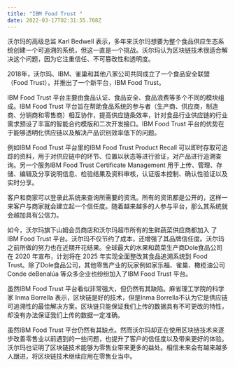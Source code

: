 ```yaml
---
title: "IBM Food Trust "
date: 2022-03-17T02:31:55.708Z
---
```

沃尔玛的高级总监 Karl Bedwell 表示，多年来沃尔玛想要为整个食品供应生态系统创建一个可追溯的系统，但这一直是一个挑战。沃尔玛认为区块链技术很适合解决这个问题，因为它注重信任、不可篡改性和透明度。

2018年，沃尔玛、IBM、雀巢和其他八家公司共同成立了一个食品安全联盟（Food Trust），并推出了一个新平台，IBM Food Trust。

IBM Food Trust 平台主要由食品认证、食品安全、食品浪费等多个不同的模块组成。IBM Food Trust 平台旨在帮助食品系统的参与者（生产商、供应商，制造商、分销商和零售商）相互协作，提高供应链条效率，针对食品行业供应链的行业需求预设了丰富的智能合约模版和二次开发接口。IBM Food Trust 平台的优势在于能够透明化供应链以及解决产品识别效率低下的问题。

例如IBM Food Trust 平台里的IBM Food Trust Product Recall 可以即时存取可追踪的资料，用于对供应链中的环节、位置以状态等进行验证，对产品进行追溯查询。另一个服务IBM Food Trust Certificate Management 用于上传、管理、存储、编辑及分享说明信息、检验结果及资料审核，认证版本控制、确认性验证以及实时分享。

客户和商家可以登录此系统来查询所需要的资讯。所有的资讯都是公开的，这样一来客户与商家就会建立起一个信任度。随着越来越多的人参与平台，那么其系统就会越加具有公信力。

如今，沃尔玛旗下山姆会员商店和沃尔玛超市所有的生鲜蔬菜供应商都加入 了IBM Food Trust 平台。沃尔玛不仅节约了成本，还增强了其品牌信任度。沃尔玛之前所做的努力也在近期开花结果。全球最大的水果和蔬菜生产商Dole食品公司在 2020 年宣布，计划将在 2025 年实现全面整改其食品追溯系统到 Food Trust。除了Dole食品公司，其他零售产业的玩家例如家乐福、雀巢、橄榄油公司 Conde deBenalúa 等众多企业也纷纷加入了IBM Food Trust 平台。

虽然IBM Food Trust 平台看似非常强大，但仍然有其缺陷。麻省理工学院的科学家 Inma Borrella 表示，区块链是好的技术，但是Inma Borrella不认为它是供应链可追溯性的最佳解决方案。区块链只能保证我们上传的数据具有不可更改的特性，却没有办法保证我们上传的数据一定准确。

虽然IBM Food Trust 平台仍然有其缺点。然而沃尔玛却正在使用区块链技术来逐步改善零售业以前遇到的一些问题，也提升了客户的信任度以及带来更好的体验。沃尔玛也证明了区块链技术能够为零售业带来更多的益处。相信未来会有越来越多人跟进，将区块链技术继续应用在零售业当中。